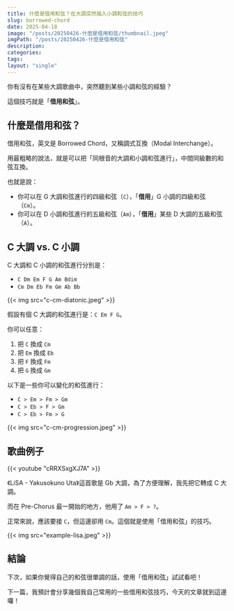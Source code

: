 ```yaml
---
title: 什麼是借用和弦？在大調突然插入小調和弦的技巧
slug: borrowed-chord
date: 2025-04-18
image: "/posts/20250426-什麼是借用和弦/thumbnail.jpeg"
imgPath: "/posts/20250426-什麼是借用和弦"
description:
categories:
tags:
layout: "single"
---
```


你有沒有在某些大調歌曲中，突然聽到某些小調和弦的經驗？

這個技巧就是「**借用和弦**」。

## 什麼是借用和弦？

借用和弦，英文是 Borrowed Chord，又稱調式互換（Modal Interchange）。

用最粗略的說法，就是可以把「同根音的大調和小調和弦進行」，中間同級數的和弦互換。

也就是說：

- 你可以在 G 大調和弦進行的四級和弦（`C`），「**借用**」G 小調的四級和弦（`Cm`）。
- 你可以在 D 小調和弦進行的五級和弦（`Am`），「**借用**」某些 D 大調的五級和弦（`A`）。

## C 大調 vs. C 小調

C 大調和 C 小調的和弦進行分別是：

- `C Dm Em F G Am Bdim`
- `Cm Dm Eb Fm Gm Ab Bb`

{{< img src="c-cm-diatonic.jpeg" >}}

假設有個 C 大調的和弦進行是：`C Em F G`。

你可以任意：

1. 把 `C` 換成 `Cm`
2. 把 `Em` 換成 `Eb`
3. 把 `F` 換成 `Fm`
4. 把 `G` 換成 `Gm`

以下是一些你可以變化的和弦進行：

- `C > Em > Fm > Gm`
- `C > Eb > F > Gm`
- `C > Eb > Fm > G`

{{< img src="c-cm-progression.jpeg" >}}

## 歌曲例子

{{< youtube "cRRXSxgXJ7A" >}}

《LiSA - Yakusokuno Uta》這首歌是 Gb 大調，為了方便理解，我先把它轉成 C 大調。

而在 Pre-Chorus 最一開始的地方，他用了 `Am > F > ?`。

正常來說，應該要接 `C`，但這邊卻用 `Cm`。這個就是使用「借用和弦」的技巧。

{{< img src="example-lisa.jpeg" >}}

## 結論

下次，如果你覺得自己的和弦很單調的話，使用「借用和弦」試試看吧！

下一篇，我預計會分享幾個我自己常用的一些借用和弦技巧，今天的文章就到這邊囉！
